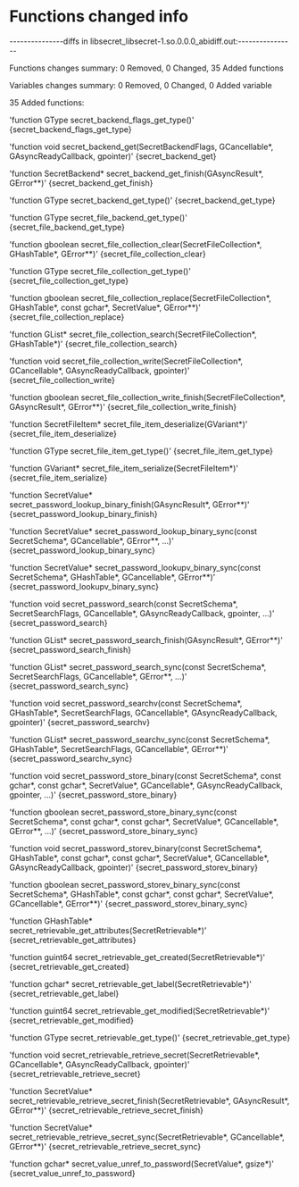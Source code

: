 # Functions changed info

---------------diffs in libsecret_libsecret-1.so.0.0.0_abidiff.out:----------------

Functions changes summary: 0 Removed, 0 Changed, 35 Added functions

Variables changes summary: 0 Removed, 0 Changed, 0 Added variable



35 Added functions:



  'function GType secret_backend_flags_get_type()'    {secret_backend_flags_get_type}

  'function void secret_backend_get(SecretBackendFlags, GCancellable*, GAsyncReadyCallback, gpointer)'    {secret_backend_get}

  'function SecretBackend* secret_backend_get_finish(GAsyncResult*, GError**)'    {secret_backend_get_finish}

  'function GType secret_backend_get_type()'    {secret_backend_get_type}

  'function GType secret_file_backend_get_type()'    {secret_file_backend_get_type}

  'function gboolean secret_file_collection_clear(SecretFileCollection*, GHashTable*, GError**)'    {secret_file_collection_clear}

  'function GType secret_file_collection_get_type()'    {secret_file_collection_get_type}

  'function gboolean secret_file_collection_replace(SecretFileCollection*, GHashTable*, const gchar*, SecretValue*, GError**)'    {secret_file_collection_replace}

  'function GList* secret_file_collection_search(SecretFileCollection*, GHashTable*)'    {secret_file_collection_search}

  'function void secret_file_collection_write(SecretFileCollection*, GCancellable*, GAsyncReadyCallback, gpointer)'    {secret_file_collection_write}

  'function gboolean secret_file_collection_write_finish(SecretFileCollection*, GAsyncResult*, GError**)'    {secret_file_collection_write_finish}

  'function SecretFileItem* secret_file_item_deserialize(GVariant*)'    {secret_file_item_deserialize}

  'function GType secret_file_item_get_type()'    {secret_file_item_get_type}

  'function GVariant* secret_file_item_serialize(SecretFileItem*)'    {secret_file_item_serialize}

  'function SecretValue* secret_password_lookup_binary_finish(GAsyncResult*, GError**)'    {secret_password_lookup_binary_finish}

  'function SecretValue* secret_password_lookup_binary_sync(const SecretSchema*, GCancellable*, GError**, ...)'    {secret_password_lookup_binary_sync}

  'function SecretValue* secret_password_lookupv_binary_sync(const SecretSchema*, GHashTable*, GCancellable*, GError**)'    {secret_password_lookupv_binary_sync}

  'function void secret_password_search(const SecretSchema*, SecretSearchFlags, GCancellable*, GAsyncReadyCallback, gpointer, ...)'    {secret_password_search}

  'function GList* secret_password_search_finish(GAsyncResult*, GError**)'    {secret_password_search_finish}

  'function GList* secret_password_search_sync(const SecretSchema*, SecretSearchFlags, GCancellable*, GError**, ...)'    {secret_password_search_sync}

  'function void secret_password_searchv(const SecretSchema*, GHashTable*, SecretSearchFlags, GCancellable*, GAsyncReadyCallback, gpointer)'    {secret_password_searchv}

  'function GList* secret_password_searchv_sync(const SecretSchema*, GHashTable*, SecretSearchFlags, GCancellable*, GError**)'    {secret_password_searchv_sync}

  'function void secret_password_store_binary(const SecretSchema*, const gchar*, const gchar*, SecretValue*, GCancellable*, GAsyncReadyCallback, gpointer, ...)'    {secret_password_store_binary}

  'function gboolean secret_password_store_binary_sync(const SecretSchema*, const gchar*, const gchar*, SecretValue*, GCancellable*, GError**, ...)'    {secret_password_store_binary_sync}

  'function void secret_password_storev_binary(const SecretSchema*, GHashTable*, const gchar*, const gchar*, SecretValue*, GCancellable*, GAsyncReadyCallback, gpointer)'    {secret_password_storev_binary}

  'function gboolean secret_password_storev_binary_sync(const SecretSchema*, GHashTable*, const gchar*, const gchar*, SecretValue*, GCancellable*, GError**)'    {secret_password_storev_binary_sync}

  'function GHashTable* secret_retrievable_get_attributes(SecretRetrievable*)'    {secret_retrievable_get_attributes}

  'function guint64 secret_retrievable_get_created(SecretRetrievable*)'    {secret_retrievable_get_created}

  'function gchar* secret_retrievable_get_label(SecretRetrievable*)'    {secret_retrievable_get_label}

  'function guint64 secret_retrievable_get_modified(SecretRetrievable*)'    {secret_retrievable_get_modified}

  'function GType secret_retrievable_get_type()'    {secret_retrievable_get_type}

  'function void secret_retrievable_retrieve_secret(SecretRetrievable*, GCancellable*, GAsyncReadyCallback, gpointer)'    {secret_retrievable_retrieve_secret}

  'function SecretValue* secret_retrievable_retrieve_secret_finish(SecretRetrievable*, GAsyncResult*, GError**)'    {secret_retrievable_retrieve_secret_finish}

  'function SecretValue* secret_retrievable_retrieve_secret_sync(SecretRetrievable*, GCancellable*, GError**)'    {secret_retrievable_retrieve_secret_sync}

  'function gchar* secret_value_unref_to_password(SecretValue*, gsize*)'    {secret_value_unref_to_password}



